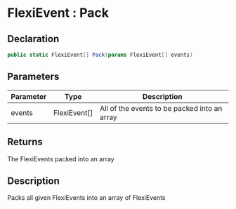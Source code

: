# FlexiEvent : Pack
## Declaration
```cs
public static FlexiEvent[] Pack(params FlexiEvent[] events)
```

## Parameters
| Parameter | Type | Description |
| - | - | - |
| events | FlexiEvent[] | All of the events to be packed into an array |

## Returns
The FlexiEvents packed into an array

## Description
Packs all given FlexiEvents into an array of FlexiEvents
